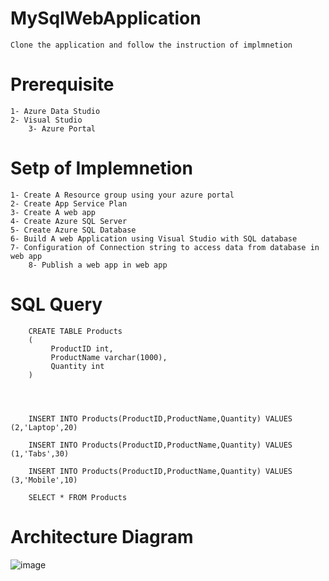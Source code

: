 # MySqlWebApplication
	Clone the application and follow the instruction of implmnetion
# Prerequisite
  	1- Azure Data Studio 
	2- Visual Studio
        3- Azure Portal
# Setp of Implemnetion 
	1- Create A Resource group using your azure portal 
	2- Create App Service Plan
	3- Create A web app
	4- Create Azure SQL Server 
	5- Create Azure SQL Database 
	6- Build A web Application using Visual Studio with SQL database 
	7- Configuration of Connection string to access data from database in web app 
        8- Publish a web app in web app
# SQL Query 
		CREATE TABLE Products
		(
		     ProductID int,
		     ProductName varchar(1000),
		     Quantity int
		)




		INSERT INTO Products(ProductID,ProductName,Quantity) VALUES (2,'Laptop',20)
		
		INSERT INTO Products(ProductID,ProductName,Quantity) VALUES (1,'Tabs',30)
		
		INSERT INTO Products(ProductID,ProductName,Quantity) VALUES (3,'Mobile',10)

		SELECT * FROM Products
     	

# Architecture Diagram
![image](https://github.com/ratreprakash/MySqlWebApplication/assets/157607672/c9d51cce-a0f8-4c20-8790-bbf82ed6994b)
